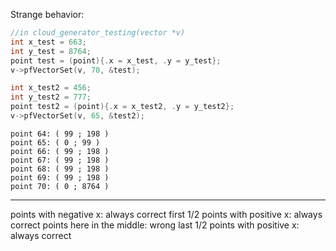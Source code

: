 Strange behavior:

```c
//in cloud_generator_testing(vector *v)
int x_test = 663;
int y_test = 8764;   
point test = (point){.x = x_test, .y = y_test}; 
v->pfVectorSet(v, 70, &test);

int x_test2 = 456;
int y_test2 = 777;
point test2 = (point){.x = x_test2, .y = y_test2};
v->pfVectorSet(v, 65, &test2);
```

```shell
point 64: ( 99 ; 198 )
point 65: ( 0 ; 99 )
point 66: ( 99 ; 198 )
point 67: ( 99 ; 198 )
point 68: ( 99 ; 198 )
point 69: ( 99 ; 198 )
point 70: ( 0 ; 8764 )
```

---------



points with negative x:             always correct
first 1/2 points with positive x:   always correct
points here in the middle:          wrong
last 1/2 points with positive x:    always correct



